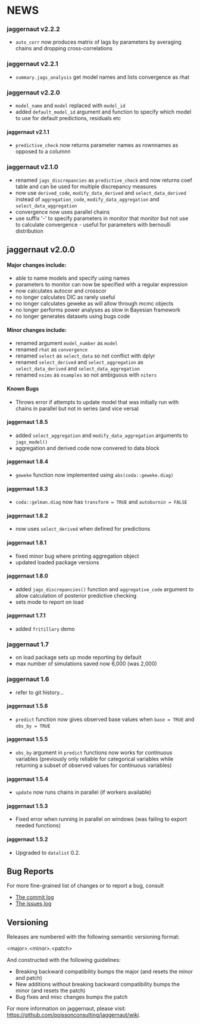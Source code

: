 # NEWS

### jaggernaut v2.2.2

* `auto_corr` now produces matrix of lags by parameters by averaging chains
and dropping cross-correlations

### jaggernaut v2.2.1

* `summary.jags_analysis` get model names and lists convergence as rhat

### jaggernaut v2.2.0

* `model_name` and `model` replaced with `model_id`
* added `default_model_id` argument and function to specify which model
to use for default predictions, residuals etc

#### jaggernaut v2.1.1

* `predictive_check` now returns parameter names as rownnames as opposed
to a columnn

### jaggernaut v2.1.0

* renamed `jags_discrepancies` as `predictive_check` and now
returns coef table and can be used for multiple discrepancy measures
* now use `derived_code`, `modify_data_derived` and `select_data_derived`
instead of `aggregation_code`, `modify_data_aggregation` and
`select_data_aggregation`
* convergence now uses parallel chains
* use suffix '-' to specify parameters in monitor that monitor
but not use to calculate convergence - useful for parameters with 
bernoulli distribution


## jaggernaut v2.0.0

#### Major changes include:

* able to name models and specify using names
* parameters to monitor can now be specified with a regular expression
* now calculates autocor and crosscor
* no longer calculates DIC as rarely useful
* no longer calculates geweke as will allow through mcmc objects
* no longer performs power analyses as slow in Bayesian framework
* no longer generates datasets using bugs code

#### Minor changes include:

* renamed argument `model_number` as `model`
* renamed `rhat` as `convergence`
* renamed `select` as `select_data` so not conflict with dplyr
* renamed `select_derived` and `select_aggregation` as `select_data_derived`
and `select_data_aggregation`
* renamed `nsims` as `nsamples` so not ambiguous with `niters`

#### Known Bugs

* Throws error if attempts to update model that was initially
run with chains in parallel but not in series (and vice versa)

#### jaggernaut 1.8.5

- added `select_aggregation` and `modify_data_aggregation` arguments to `jags_model()`
- aggregation and derived code now convered to data block

#### jaggernaut 1.8.4

- `geweke` function now implemented using `abs(coda::geweke.diag)`

#### jaggernaut 1.8.3

- `coda::gelman.diag` now has `transform = TRUE` and `autoburnin = FALSE`

####  jaggernaut 1.8.2

- now uses `select_derived` when defined for predictions

####  jaggernaut 1.8.1

- fixed minor bug where printing aggregation object
- updated loaded package versions

####  jaggernaut 1.8.0

- added `jags_discrepancies()` function and `aggregative_code` argument
to allow calculation of posterior predictive checking
- sets mode to report on load

####  jaggernaut 1.7.1

- added `fritillary` demo

###  jaggernaut 1.7

- on load package sets up mode reporting by default
- max number of simulations saved now 6,000 (was 2,000)

### jaggernaut 1.6

* refer to git history...

####  jaggernaut 1.5.6

* `predict` function now gives observed base values when `base = TRUE` and
`obs_by = TRUE`

####  jaggernaut 1.5.5

* `obs_by` argument in `predict` functions now works for continuous 
variables (previously only reliable for categorical variables while returning
a subset of observed values for continuous variables)

####  jaggernaut 1.5.4

* `update` now runs chains in parallel (if workers available)

####  jaggernaut 1.5.3

* Fixed error when running in parallel on windows (was failing to export
needed functions)

#### jaggernaut 1.5.2

* Upgraded to `datalist` 0.2.

## Bug Reports 

For more fine-grained list of changes or to report a bug, consult 

* [The commit log](https://github.com/poissonconsulting/jaggernaut/commits/master)
* [The issues log](https://github.com/poissonconsulting/jaggernaut/issues)

## Versioning

Releases are numbered with the following semantic versioning format:

\<major\>.\<minor\>.\<patch\>

And constructed with the following guidelines:

* Breaking backward compatibility bumps the major (and resets the minor 
  and patch)
* New additions without breaking backward compatibility bumps the minor 
  (and resets the patch)
* Bug fixes and misc changes bumps the patch

For more information on jaggernaut, please visit: 
https://github.com/poissonconsulting/jaggernaut/wiki.

